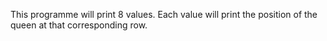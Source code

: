 This programme will print 8 values. Each value will print the position of the queen at that corresponding row.
